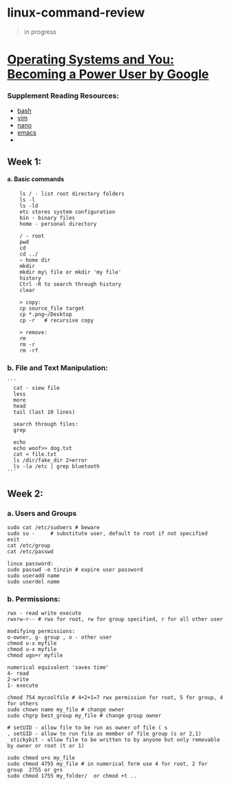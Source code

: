 # linux-command-review
> in progress

# [Operating Systems and You: Becoming a Power User by Google](https://www.coursera.org/learn/os-power-user)

### Supplement Reading Resources:
- [bash](https://www.gnu.org/software/bash/manual/bash.html)
- [vim](https://vim.sourceforge.io/docs.php)
- [nano](https://www.nano-editor.org/)
- [emacs](https://www.gnu.org/software/emacs/tour/)
- 

## Week 1: 

  #### a. Basic commands 
  ```
      ls / - list root directory folders
      ls -l
      ls -ld 
      etc stores system configuration
      bin - binary files 
      home - personal directory 

      / - root
      pwd
      cd 
      cd ../ 
      ~ home dir
      mkdir
      mkdir my\ file or mkdir 'my file'
      history
      Ctrl -R to search through history 
      clear

      > copy:
      cp source_file target
      cp *.png~/Desktop
      cp -r   # recursive copy

      > remove:
      rm 
      rm -r
      rm -rf
  ```
  
   ### b. File and Text Manipulation:
    ```
      cat - view file
      less
      more
      head
      tail (last 10 lines)

      search through files:
      grep

      echo
      echo woof>> dog.txt
      cat < file.txt
      ls /dir/fake_dir 2>error
      ls -la /etc | grep bluetooth
    ```

## Week 2: 

### a. Users and Groups
``` 
sudo cat /etc/sudoers # beware 
sudo su -     # substitute user, default to root if not specified
exit
cat /etc/group
cat /etc/passwd

linux password:
sudo passwd -e tinzin # expire user password
sudo useradd name
sudo userdel name
```
### b. Permissions:
```
rwx - read write execute
rwxrw-r-- # rwx for root, rw for group specified, r for all other user

modifying permissions:
o-owner, g- group , o - other user
chmod u-x myfile
chmod u-x myfile
chmod ugo+r myfile 

numerical equivalent 'saves time' 
4- read
2-write
1- execute 

chmod 754 mycoolfile # 4+2+1=7 rwx permission for root, 5 for group, 4 for others
sudo chown name my_file # change owner
sudo chgrp best_group my_file # change group owner

# setUID - allow file to be run as owner of file ( s
, setGID - allow to run file as member of file group (s or 2,1) 
 stickybit - allow file to be written to by anyone but only removable by owner or root (t or 1)

sudo chmod u+s my_file
sudo chmod 4755 my_file # in numerical form use 4 for root, 2 for group  2755 or g+s 
sudo chmod 1755 my_folder/  or chmod +t ..
```
